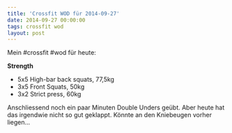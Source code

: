 ```yaml
---
title: 'Crossfit WOD für 2014-09-27'
date: 2014-09-27 00:00:00 
tags: crossfit wod
layout: post
---
```

Mein #crossfit #wod für heute:

**Strength**

* 5x5 High-bar back squats, 77,5kg
* 3x5 Front Squats, 50kg
* 3x2 Strict press, 60kg

Anschliessend noch ein paar Minuten Double Unders geübt. Aber heute hat das irgendwie nicht so gut geklappt. Könnte an den Kniebeugen vorher liegen...
